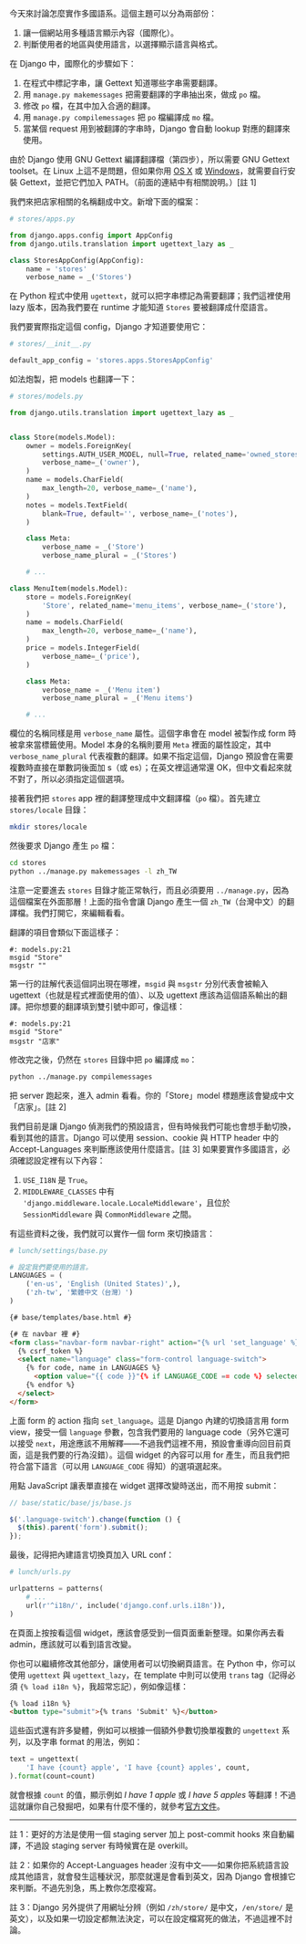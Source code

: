今天來討論怎麼實作多國語系。這個主題可以分為兩部份：

1. 讓一個網站用多種語言顯示內容（國際化）。
2. 判斷使用者的地區與使用語言，以選擇顯示語言與格式。

在 Django 中，國際化的步驟如下：

1. 在程式中標記字串，讓 Gettext 知道哪些字串需要翻譯。
2. 用 `manage.py makemessages` 把需要翻譯的字串抽出來，做成 `po` 檔。
3. 修改 `po` 檔，在其中加入合適的翻譯。
4. 用 `manage.py compilemessages` 把 `po` 檔編譯成 `mo` 檔。
5. 當某個 request 用到被翻譯的字串時，Django 會自動 lookup 對應的翻譯來使用。

由於 Django 使用 GNU Gettext 編譯翻譯檔（第四步），所以需要 GNU Gettext toolset。在 Linux 上這不是問題，但如果你用 [OS X](https://github.com/Homebrew/homebrew/issues/8461) 或 [Windows](https://docs.djangoproject.com/en/dev/topics/i18n/translation/#gettext-on-windows)，就需要自行安裝 Gettext，並把它們加入 PATH。（前面的連結中有相關說明。）[註 1]

我們來把店家相關的名稱翻成中文。新增下面的檔案：

```python
# stores/apps.py

from django.apps.config import AppConfig
from django.utils.translation import ugettext_lazy as _

class StoresAppConfig(AppConfig):
    name = 'stores'
    verbose_name = _('Stores')
```

在 Python 程式中使用 `ugettext`，就可以把字串標記為需要翻譯；我們這裡使用 lazy 版本，因為我們要在 runtime 才能知道 `Stores` 要被翻譯成什麼語言。

我們要實際指定這個 config，Django 才知道要使用它：

```python
# stores/__init__.py

default_app_config = 'stores.apps.StoresAppConfig'
```

如法炮製，把 models 也翻譯一下：

```python
# stores/models.py

from django.utils.translation import ugettext_lazy as _


class Store(models.Model):
    owner = models.ForeignKey(
        settings.AUTH_USER_MODEL, null=True, related_name='owned_stores',
        verbose_name=_('owner'),
    )
    name = models.CharField(
        max_length=20, verbose_name=_('name'),
    )
    notes = models.TextField(
        blank=True, default='', verbose_name=_('notes'),
    )

    class Meta:
        verbose_name = _('Store')
        verbose_name_plural = _('Stores')

    # ...

class MenuItem(models.Model):
    store = models.ForeignKey(
        'Store', related_name='menu_items', verbose_name=_('store'),
    )
    name = models.CharField(
        max_length=20, verbose_name=_('name'),
    )
    price = models.IntegerField(
        verbose_name=_('price'),
    )

    class Meta:
        verbose_name = _('Menu item')
        verbose_name_plural = _('Menu items')

    # ...
```

欄位的名稱同樣是用 `verbose_name` 屬性。這個字串會在 model 被製作成 form 時被拿來當標籤使用。Model 本身的名稱則要用 `Meta` 裡面的屬性設定，其中 `verbose_name_plural` 代表複數的翻譯。如果不指定這個，Django 預設會在需要複數時直接在單數詞後面加 s（或 es）；在英文裡這通常還 OK，但中文看起來就不對了，所以必須指定這個選項。

接著我們把 `stores` app 裡的翻譯整理成中文翻譯檔（`po` 檔）。首先建立 `stores/locale` 目錄：

```bash
mkdir stores/locale
```

然後要求 Django 產生 `po` 檔：

```bash
cd stores
python ../manage.py makemessages -l zh_TW
```

注意一定要進去 `stores` 目錄才能正常執行，而且必須要用 `../manage.py`，因為這個檔案在外面那層！上面的指令會讓 Django 產生一個 `zh_TW`（台灣中文）的翻譯檔。我們打開它，來編輯看看。

翻譯的項目會類似下面這樣子：

```
#: models.py:21
msgid "Store"
msgstr ""
```

第一行的註解代表這個詞出現在哪裡，`msgid` 與 `msgstr` 分別代表會被輸入 ugettext（也就是程式裡面使用的值）、以及 ugettext 應該為這個語系輸出的翻譯。把你想要的翻譯填到雙引號中即可，像這樣：

```
#: models.py:21
msgid "Store"
msgstr "店家"
```

修改完之後，仍然在 `stores` 目錄中把 `po` 編譯成 `mo`：

```bash
python ../manage.py compilemessages
```

把 server 跑起來，進入 admin 看看。你的「Store」model 標題應該會變成中文「店家」。[註 2]

我們目前是讓 Django 偵測我們的預設語言，但有時候我們可能也會想手動切換，看到其他的語言。Django 可以使用 session、cookie 與 HTTP header 中的 Accept-Languages 來判斷應該使用什麼語言。[註 3] 如果要實作多國語言，必須確認設定裡有以下內容：

1. `USE_I18N` 是 `True`。
2. `MIDDLEWARE_CLASSES` 中有 `'django.middleware.locale.LocaleMiddleware'`，且位於 `SessionMiddleware` 與 `CommonMiddleware` 之間。

有這些資料之後，我們就可以實作一個 form 來切換語言：

```python
# lunch/settings/base.py

# 設定我們要使用的語言。
LANGUAGES = (
    ('en-us', 'English (United States)',),
    ('zh-tw', '繁體中文（台灣）')
)
```

```html
{# base/templates/base.html #}

{# 在 navbar 裡 #}
<form class="navbar-form navbar-right" action="{% url 'set_language' %}" method="post">
  {% csrf_token %}
  <select name="language" class="form-control language-switch">
    {% for code, name in LANGUAGES %}
      <option value="{{ code }}"{% if LANGUAGE_CODE == code %} selected{% endif %}>{{ name }}</option>
    {% endfor %}
  </select>
</form>
```

上面 form 的 action 指向 `set_language`。這是 Django 內建的切換語言用 form view，接受一個 `language` 參數，包含我們要用的 language code（另外它還可以接受 `next`，用途應該不用解釋——不過我們這裡不用，預設會重導向回目前頁面，這是我們要的行為沒錯）。這個 widget 的內容可以用 for 產生，而且我們把符合當下語言（可以用 `LANGUAGE_CODE` 得知）的選項選起來。

用點 JavaScript 讓表單直接在 widget 選擇改變時送出，而不用按 submit：

```javascript
// base/static/base/js/base.js

$('.language-switch').change(function () {
  $(this).parent('form').submit();
});
```

最後，記得把內建語言切換頁加入 URL conf：

```python
# lunch/urls.py

urlpatterns = patterns(
    # ...
    url(r'^i18n/', include('django.conf.urls.i18n')),
)
```

在頁面上按按看這個 widget，應該會感受到一個頁面重新整理。如果你再去看 admin，應該就可以看到語言改變。

你也可以繼續修改其他部分，讓使用者可以切換網頁語言。在 Python 中，你可以使用 `ugettext` 與 `ugettext_lazy`，在 template 中則可以使用 `trans` tag（記得必須 `{% load i18n %}`，我超常忘記），例如像這樣：

```html
{% load i18n %}
<button type="submit">{% trans 'Submit' %}</button>
```

這些函式還有許多變體，例如可以根據一個額外參數切換單複數的 `ungettext` 系列，以及字串 format 的用法，例如：

```python
text = ungettext(
    'I have {count} apple', 'I have {count} apples', count,
).format(count=count)
```

就會根據 `count` 的值，顯示例如 *I have 1 apple* 或 *I have 5 apples* 等翻譯！不過這就讓你自己發掘吧，如果有什麼不懂的，就參考[官方文件](https://docs.djangoproject.com/en/1.7/topics/i18n/translation/)。

---

註 1：更好的方法是使用一個 staging server 加上 post-commit hooks 來自動編譯，不過設 staging server 有時候實在是 overkill。

註 2：如果你的 Accept-Languages header 沒有中文——如果你把系統語言設成其他語言，就會發生這種狀況，那麼就還是會看到英文，因為 Django 會根據它來判斷。不過先別急，馬上教你怎麼複寫。

註 3：Django 另外提供了用網址分辨（例如 `/zh/store/` 是中文，`/en/store/` 是英文），以及如果一切設定都無法決定，可以在設定檔寫死的做法，不過這裡不討論。
